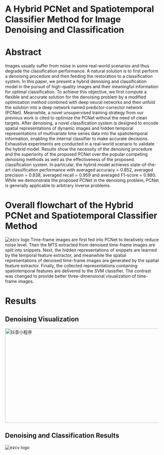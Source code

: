 # A Hybrid PCNet and Spatiotemporal Classifier Method for Image Denoising and Classification
# Abstract
Images usually suffer from noise in some real-world scenarios and thus degrade the classification performance. A natural solution is to first perform a denoising procedure and then feeding the restoration to a classification system. In this paper, we present a hybrid denoising and classification model in the pursuit of high-quality images and their meaningful information for optimal classification. To achieve this objective, we first compute a flexible and accurate solution for the denoising problem by a modified optimization method combined with deep neural networks and then unfold the solution into a deep network named predictor-corrector network (PCNet). Meanwhile, a novel unsupervised training strategy from our previous work is cited to optimize the PCNet without the need of clean targets. After denoising, a novel classification system is designed to encode spatial representations of dynamic images and hidden temporal representations of multivariate time series data into the spatiotemporal information, enabling the internal classifier to make accurate decisions. Exhaustive experiments are conducted in a real-world scenario to validate the hybrid model. Results show the necessity of the denoising procedure and the superiority of the proposed PCNet over the popular competing denoising methods as well as the effectiveness of the proposed classification system. In particular, the hybrid model achieves state-of-the-art classification performance with averaged accuracy = 0.852, averaged precision = 0.838, averaged recall = 0.959 and averaged F1-score = 0.880. While we demonstrate the proposed PCNet in the denoising problem, PCNet is generally applicable to arbitrary inverse problems.
# Overall flowchart of the Hybrid PCNet and Spatiotemporal Classifier Method
![ezcv logo](https://github.com/weikechang/PCnet-and-STC/blob/main/fig1.png)
Time-frame images are first fed into PCNet to iteratively reduce noise level. Then the MTS extracted from denoised time-frame images are split into snippets. Next, the hidden representations of snippets are learned by the temporal feature extractor, and meanwhile the spatial representations of denoised time-frame images are generated by the spatial feature extractor. Finally, the collected representations containing spatiotemporal features are delivered to the SVM classifier. The contrast was changed to provide better three-dimensional visualization of time-frame images.
# Results
## Denoising Visualization ##
<img src="https://github.com/weikechang/PCnet-and-STC/blob/main/Results/Denoising_Visualization.png" width="551" height="309" alt="抖音小程序"/><br/>
## Denoising and Classification Results ##
![ezcv logo](https://github.com/weikechang/PCnet-and-STC/blob/main/Results/Classification.png)
